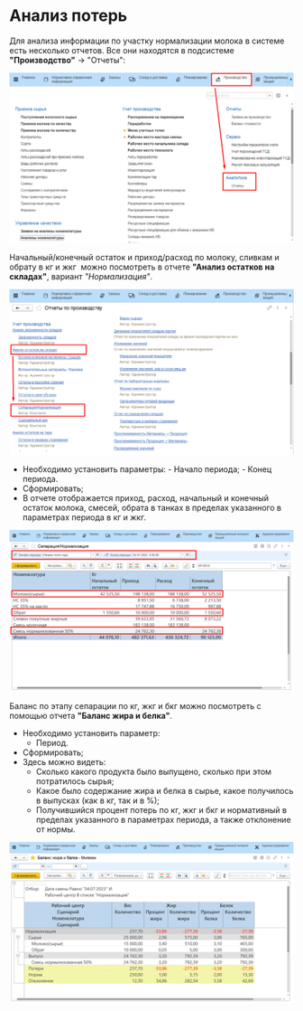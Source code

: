 # Анализ потерь


Для анализа информации по участку нормализации молока в системе есть
несколько отчетов. Все они находятся в подсистеме **"Производство"** -\>
"Отчеты":

![](LossAnalysis.assets/1.png)

Начальный/конечный остаток и приход/расход по молоку, сливкам и обрату в кг и жкг  можно посмотреть в отчете **"Анализ остатков на складах"**, вариант *"Нормализация"*.

![](LossAnalysis.assets/2.png)  

-    Необходимо установить параметры:
    -   Начало периода;
    -   Конец периода.  
-   Cформировать;
-   В отчете отображается приход, расход, начальный и конечный остаток
    молока, смесей, обрата в танках в пределах указанного в параметрах
    периода в кг и жкг.

![](LossAnalysis.assets/3.png)

Баланс по этапу сепарации по кг, жкг и бкг можно посмотреть с помощью отчета **"Баланс жира и белка"**.

- Необходимо установить параметр:
    - Период. 
- Cформировать;
- Здесь можно видеть:
    -   Сколько какого продукта было выпущено, сколько при этом потратилось сырья;
    -    Какое было содержание жира и белка в сырье, какое получилось в выпусках (как в кг, так и в %);
    -   Получившийся процент потерь по кг, жкг и бкг и нормативный в пределах указанного в параметрах периода, а также отклонение от нормы.

![](LossAnalysis.assets/4.png)